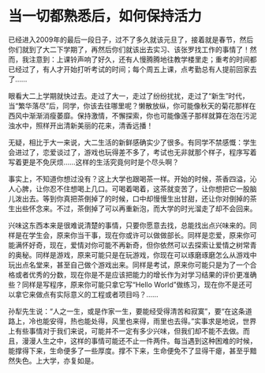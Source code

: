 # 当一切都熟悉后，如何保持活力

已经进入2009年的最后一段日子，过不了多久就该元旦了，接着就是春节，然后你们就到了大二下学期了，再然后你们就该出去实习、该张罗找工作的事情了！然而，我注意到：上课铃声响了好久，还有人慢腾腾地往教学楼里走；重考的时间都已经过了，有人才开始打听考试的时间；每个周五上课，点考勤总有人提前回家去了……
 
眼看大二上学期就快过去。走过了大一，走过了纷纷扰扰，走过了“新生”时代，当“繁华落尽”后，同学，你该去往哪里呢？懒散放纵，你可能像秋天的菊花那样在西风中渐渐消瘦萎靡。保持激情，不懈探索，你也可能像莲子那样就算在泡在污泥浊水中，照样开出清新美丽的花来，清香远播！
 
无疑，相比于大一来说，大二生活的新鲜感确实少了很多。有同学不禁感慨：学生会进过了，恋爱谈过了，游戏也玩得差不多了，考试也无非就那个样子，程序写着写着更是不免厌烦……这样的生活究竟何时是个尽头啊？
 
事实上，不知道你想过没有？这上大学也跟喝茶一样。开始的时候，茶香四溢，沁人心脾，让你忍不住想喝上几口。可喝着喝着，这茶就变苦了，让你想把它一股脑儿泼出去。等到你真把茶倒掉了的时候，口中却慢慢生出甘甜，还让你对倒掉的茶生出些怀念来。不过，茶倒掉了可以再重新泡，而大学的时光溜走了却不会回来。
 
兴味这东西本来是很难说清楚的事情，只要你愿意去找，总能找出点兴味来的。同样是在学生会，原来你当干事，现在你或许可以做做部长。同样是恋爱，原来你可能满怀好奇，现在，爱情对你可能不再新奇，但你依然可以去探索让爱情之树常青的奥秘。同样是游戏，原来可能只是在玩游戏，你现在可以琢磨琢磨怎么从游戏中玩出点名堂来，甚至自己做个游戏出来。同样是考试，原来你可能只是为了一个合格或者优秀的分数，现在你是不是应该把能力的增长作为对学习结果的评价更准确些？同样是写程序，原来你可能只拿它写“Hello World”做练习，现在你不是还可以拿它来做点有实际意义的工程或者项目吗？……
 
孙犁先生说：“人之一生，或是作家一生，要能经受得清苦和寂寞”，要“在这条道路上，冷也能安得，热也能处得，风里也来得，雨里也去得。”实事求是地说，世界上有些事情对于我们来说，可能并不一定有多少兴味，但我们却不能不去做。而且，漫漫人生之中，这样的事情可能还不止一件两件。每当遇到这种困难的时候，能撑得下来，生命便多了一些厚度。撑不下来，生命便免不了显得干瘪，甚至乎黯然失色。上大学，亦复如是。